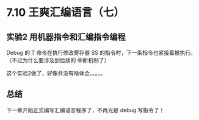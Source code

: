# 7.10 王爽汇编语言（七）

## 实验2 用机器指令和汇编指令编程
Debug 的 T 命令在执行修改寄存器 SS 的指令时，下一条指令也紧接着被执行。（不过为什么要涉及到后续的
中断机制了）

这个实验2做了，好像并没有啥体会。。。。。

## 总结
下一章开始正式编写汇编语言程序了，不再光是 debug 写指令了！